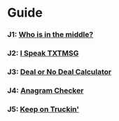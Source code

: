 # Guide

### J1: [Who is in the middle?](J1.py)

### J2: [I Speak TXTMSG](J2.py)

### J3: [Deal or No Deal Calculator](J3.py)

### J4: [Anagram Checker](J4.py)

### J5: [Keep on Truckin'](J5.py)
